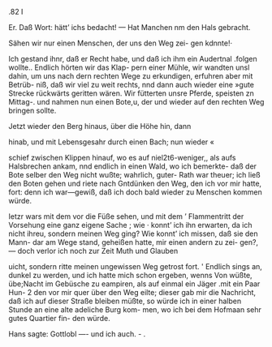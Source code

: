 .82 I

Er. Daß Wort: hätt’ ichs bedacht! —
Hat Manchen nm den Hals gebracht.

Sähen wir nur einen Menschen, der uns den Weg zei-
gen kdnnte!·

Ich gestand ihnr, daß er Recht habe, und daß ich ihm
ein Audertnal .folgen wollte.. Endlich hörten wir das Klap-
pern einer Mühle, wir wandten unsl dahin, um uns nach
dern rechten Wege zu erkundigen, erfuhren aber mit Betrüb-
niß, daß wir viel zu weit rechts, nnd dann auch wieder
eine »gute Strecke rückwärts geritten wären. Wir fütterten
unsre Pferde, speisten zn Mittag-. und nahmen nun einen
Bote,u, der und wieder auf den rechten Weg bringen sollte.

Jetzt wieder den Berg hinaus, über die Höhe hin, dann

hinab, und mit Lebensgesahr durch einen Bach; nun wieder «

schief zwischen Klippen hinauf, wo es auf niel2t6-weniger,,
als aufs Halsbrechen ankam, nnd endlich in einen Wald,
wo ich bemerkte- daß der Bote selber den Weg nicht wußte;
wahrlich, guter- Rath war theuer; ich ließ den Boten gehen
und riete nach Gntdünken den Weg, den ich vor mir hatte,
fort: denn ich war—gewiß, daß ich doch bald wieder zu
Menschen kommen würde.

Ietzr wars mit dem vor die Füße sehen, und mit dem ’
Flammentritt der Vorsehung eine ganz eigene Sache ; wie ·
konnt’ ich ihn erwarten, da ich nicht ihreu, sondern meinen
Weg ging? Wie konnt’ ich missen, daß sie den Mann- dar
am Wege stand, geheißen hatte, mir einen andern zu zei-
gen?, — doch verlor ich noch zur Zeit Muth und Glauben

uicht, sondern ritte meinen ungewissen Weg getrost fort.
' Endlich sings an, dunkel zu werden, und ich hatte mich
schon ergeben, wenns Von wüßte, übe;Nacht im Gebüsche
zu eampiren, als auf einmal ein Jäger .mit ein Paar Hun-
2 den vor mir quer über den Weg eilte; dieser gab mir die
Nachricht, daß ich auf dieser Straße bleiben müßte, so würde
ich in einer halben Stunde an eine alte adeliche Burg kom-
men, wo ich bei dem Hofmaan sehr gutes Quartier fin-
den würde.

Hans sagte: Gottlobl —- und ich auch. - .

